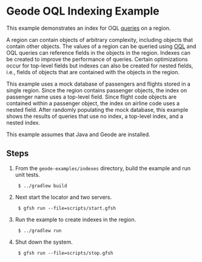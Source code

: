 <!--
Licensed to the Apache Software Foundation (ASF) under one or more
contributor license agreements.  See the NOTICE file distributed with
this work for additional information regarding copyright ownership.
The ASF licenses this file to You under the Apache License, Version 2.0
(the "License"); you may not use this file except in compliance with
the License.  You may obtain a copy of the License at

     http://www.apache.org/licenses/LICENSE-2.0

Unless required by applicable law or agreed to in writing, software
distributed under the License is distributed on an "AS IS" BASIS,
WITHOUT WARRANTIES OR CONDITIONS OF ANY KIND, either express or implied.
See the License for the specific language governing permissions and
limitations under the License.
-->

# Geode OQL Indexing Example

This example demonstrates an index for OQL
[queries](https://geode.apache.org/docs/guide/11/developing/query_index/query_index.html)
on a region.

A region can contain objects of arbitrary complexity, including objects that contain other objects.
The values of a region can be queried using
[OQL](https://geode.apache.org/docs/guide/11/developing/querying_basics/chapter_overview.html) and
OQL queries can reference fields in the objects in the region. Indexes can be created to improve
the performance of queries. Certain optimizations occur for top-level fields but indexes can also be
created for nested fields, i.e., fields of objects that are contained with the objects in the
region.

This example uses a mock database of passengers and flights stored in a single region. Since the
region contains passenger objects, the index on passenger name uses a top-level field.
Since flight code objects are contained within a passenger object, the index on airline code uses a
nested field. After randomly populating the mock database, this example shows the results of queries
that use no index, a top-level index, and a nested index.

This example assumes that Java and Geode are installed.

## Steps

1. From the `geode-examples/indexes` directory, build the example and
   run unit tests.

        $ ../gradlew build

2. Next start the locator and two servers.

        $ gfsh run --file=scripts/start.gfsh

3. Run the example to create indexes in the region.

        $ ../gradlew run

4. Shut down the system.

        $ gfsh run --file=scripts/stop.gfsh
